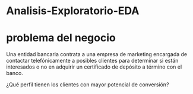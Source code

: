 # Analisis-Exploratorio-EDA

# problema del negocio

Una entidad bancaria contrata a una empresa de marketing encargada de contactar telefónicamente a posibles clientes para determinar si están interesados o no en adquirir un certificado de depósito a término con el banco.

¿Qué perfil tienen los clientes con mayor potencial de conversión?
